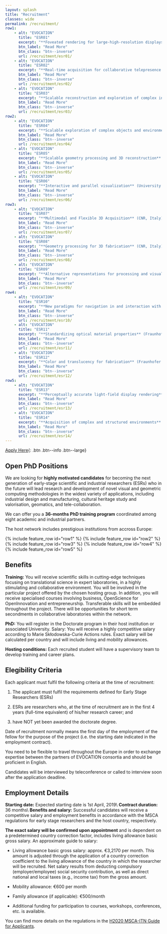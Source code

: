 ```yaml
---
layout: splash
title: "Recruitment"
classes: wide
permalink: /recruitment/
row1:
    - alt: "EVOCATION"
      title: "ESR01"
      excerpt: "**Foveated rendering for large-high-resolution displays** (University of Rostock, Germany)"
      btn_label: "Read More"
      btn_class: "btn--inverse"
      url: /recruitment/esr01/
    - alt: "EVOCATION"
      title: "ESR02"
      excerpt: "**Real-time acquisition for collaborative telepresence on LHDs** (University of Rostock, Germany)"
      btn_label: "Read More"
      btn_class: "btn--inverse"
      url: /recruitment/esr02/
    - alt: "EVOCATION"
      title: "ESR03"
      excerpt: "**Scalable reconstruction and exploration of complex indoor environments** (CRS4, Italy)"
      btn_label: "Read More"
      btn_class: "btn--inverse"
      url: /recruitment/esr03/
row2:
    - alt: "EVOCATION"
      title: "ESR04"
      excerpt: "**Scalable exploration of complex objects and environments beyond plain visual replication** (CRS4, Italy)"
      btn_label: "Read More"
      btn_class: "btn--inverse"
      url: /recruitment/esr04/
    - alt: "EVOCATION"
      title: "ESR05"
      excerpt: "**Scalable geometry processing and 3D reconstruction** (University of Zurich, Switzerland)"
      btn_label: "Read More"
      btn_class: "btn--inverse"
      url: /recruitment/esr05/
    - alt: "EVOCATION"
      title: "ESR06"
      excerpt: "**Interactive and parallel visualization** (University of Zurich, Switzerland)"
      btn_label: "Read More"
      btn_class: "btn--inverse"
      url: /recruitment/esr06/
row3:
    - alt: "EVOCATION"
      title: "ESR07"
      excerpt: "**Multimodal and Flexible 3D Acquisition** (CNR, Italy)"
      btn_label: "Read More"
      btn_class: "btn--inverse"
      url: /recruitment/esr07/
    - alt: "EVOCATION"
      title: "ESR08"
      excerpt: "**Geometry processing for 3D fabrication** (CNR, Italy)"
      btn_label: "Read More"
      btn_class: "btn--inverse"
      url: /recruitment/esr08/
    - alt: "EVOCATION"
      title: "ESR09"
      excerpt: "**Alternative representations for processing and visualizing large captured data sets** (TU Wien, Austria)"
      btn_label: "Read More"
      btn_class: "btn--inverse"
      url: /recruitment/esr09/      
row4:
    - alt: "EVOCATION"
      title: "ESR10"
      excerpt: "**New paradigms for navigation in and interaction with large captured data sets** (TU Wien, Austria)"
      btn_label: "Read More"
      btn_class: "btn--inverse"
      url: /recruitment/esr10/
    - alt: "EVOCATION"
      title: "ESR11"
      excerpt: "**Standardizing optical material properties** (Fraunhofer IGD, Germany)"
      btn_label: "Read More"
      btn_class: "btn--inverse"
      url: /recruitment/esr11/
    - alt: "EVOCATION"
      title: "ESR12"
      excerpt: "**Color and translucency for fabrication** (Fraunhofer IGD, Germany)"
      btn_label: "Read More"
      btn_class: "btn--inverse"
      url: /recruitment/esr12/
row5:
    - alt: "EVOCATION"
      title: "ESR13"
      excerpt: "**Perceptually accurate light-field display rendering** (Holografika, Hungary)"
      btn_label: "Read More"
      btn_class: "btn--inverse"
      url: /recruitment/esr13/
    - alt: "EVOCATION"
      title: "ESR14"
      excerpt: "**Acquisition of complex and structured environments** (Gexcel, Italy)"
      btn_label: "Read More"
      btn_class: "btn--inverse"
      url: /recruitment/esr14/
---
```

[Apply Here](/recruitment/apply/){: .btn .btn--info .btn--large}

## Open PhD Positions

We are looking for **highly motivated candidates** for becoming the next generation of early-stage scientific and industrial researchers (ESRs) who in the future will lead research and development of novel visual and geometric computing methodologies in the widest variety of applications, including industrial design and manufacturing, cultural heritage study and valorisation, geomatics, and tele-collaboration.

We can offer you a **36-months PhD training program** coordinated among eight academic and industrial partners.

The host network includes prestigious institutions from accross Europe:

{% include feature_row id="row1" %}
{% include feature_row id="row2" %}
{% include feature_row id="row3" %}
{% include feature_row id="row4" %}
{% include feature_row id="row5" %}

## Benefits

**Training:** You will receive scientific skills in cutting-edge techniques focusing on translational science in expert laboratories, in a highly stimulating and collaborative environment. You will be involved in the particular project offered by the chosen hosting group. In addition, you will receive specialised courses involving business, OpenScience for OpenInnovation and entrepreneurship.  Transferable skills will be embedded throughout the project. There will be opportunities for short term secondments in collaborative laboratories within the network.

**PhD:** You will register in the Doctorate program in their host institution or associated University.
Salary: You will receive a highly competitive salary according to Marie Skłodowska-Curie Actions rules. Exact salary will be calculated per country and will include living and mobility allowances.

**Hosting conditions:** Each recruited student will have a supervisory team to develop training and career plans.

## Elegibility Criteria

Each applicant must fulfil the following criteria at the time of recruitment:

1. The applicant must fulfil the requirements defined for Early Stage Researchers (ESRs)

2. ESRs are researchers who, at the time of recruitment are in the first 4 years (full-time equivalent) of his/her research career; and

3. have NOT yet been awarded the doctorate degree.

Date of recruitment normally means the first day of the employment of the fellow for the purpose of the project  (i.e. the starting date indicated in the employment contract).

You need to be flexible to travel throughout the Europe in order to exchange expertise between the partners of EVOCATION consortia and should be proficient in English.

Candidates will be interviewed by teleconference or called to interview soon after the application deadline.

## Employment Details

**Starting date:** Expected starting date is 1st April, 2019\\
**Contract duration:** 36 months\\
**Benefits and salary:** Successful candidates will receive a competitive salary and employment benefits in accordance with the MSCA regulations for early stage researchers and the host country, respectively.

**The exact salary will be confirmed upon appointment** and is dependent on a predetermined country correction factor, includes living allowance basic gross salary. An approximate guide to salary:

* Living allowance basic gross salary: approx. €3,2170 per month. This amount is adjusted through the application of a country correction coefficient to the living allowance of the country in which the researcher will be recruited.  Net salary results from deducting compulsory (employer/employee) social security contribution, as well as direct national and local taxes (e.g., income tax) from the gross amount.

* Mobility allowance: €600 per month

* Family allowance (if applicable): €500/month

* Additional funding for participation to courses, workshops, conferences, etc. is available.

You can find more details on the regulations in the [H2020 MSCA-ITN Guide for Applicants](/assets/documents/h2020-guide-appl-msca-itn_en.pdf).
